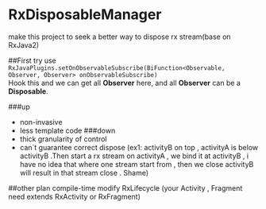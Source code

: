# RxDisposableManager

make this project to seek a better way to dispose rx stream(base on RxJava2)

##First try
use
<code>
RxJavaPlugins.setOnObservableSubscribe(BiFunction<Observable, Observer, Observer> onObservableSubscribe)
</code>
<br/>
Hook this and we can get all **Observer** here,
and all **Observer** can be a **Disposable**.

###up
* non-invasive
* less template code
###down
* thick granularity of control
* can`t guarantee correct dispose (ex1: activityB on top
, activityA is below activityB .Then start a rx stream on activityA ,
we bind it at activityB , i have no idea that where one stream start from ,
then we close activityB will result in that stream close . Shame)


##other plan
compile-time modify
RxLifecycle (your Activity , Fragment need extends RxActivity or RxFragment)
